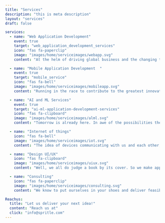 ```yaml
---
title: "Services"
description: "this is meta description"
layout: "services"
draft: false

services:
  - name: "Web Application Development"
    event: true
    target: "web_application_development_services"
    icon: "fas fa-paperclip"
    image: "images/home/serviceimages/webapp.svg"
    content: "At the helm of driving global business and the changing times is web development..."

  - name: "Mobile Application Development  "
    event: true
    target: "mobile_service"
    icon: "fas fa-bell"
    image: "images/home/serviceimages/mobileapp.svg"
    content: "Running in the race to contribute to the greatest innovation of the 21st century, yet..."

  - name: "AI and ML Services"
    event: true
    target: "ai-ml-application-development-services"
    icon: "fas fa-clipboard"
    image: "images/home/serviceimages/alml.svg"
    content: "Tomorrow is already here. In awe of the possibilities the future has to offer excited us to contribute more..."

  - name: "Internet of things"
    icon: "fas fa-bell"
    image: "images/home/serviceimages/iot.svg"
    content: "The idea of devices communicating with us and each other, opens up a futuristic lifestyle..."

  - name: "Design UI/UX"
    icon: "fas fa-clipboard"
    image: "images/home/serviceimages/uiux.svg"
    content: "Well, we all do judge a book by its cover. So we make apps that you can't refuse to use..."

  - name: "Consulting"
    icon: "fas fa-paperclip"
    image: "images/home/serviceimages/consulting.svg"
    content: "We know to put ourselves in your shoes and deliver feasible solutions necessary for your business..."

Reachus:
  title: "Let us deliver your next idea!"
  content: "Reach us at"
  click: "info@spritle.com"
---
```

